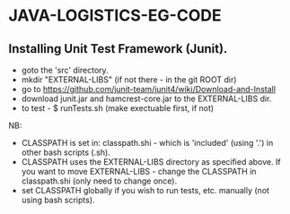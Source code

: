 # JAVA-LOGISTICS-EG-CODE

## Installing Unit Test Framework (Junit).
* goto the 'src' directory.
* mkdir "EXTERNAL-LIBS" (if not there - in the git ROOT dir)
* go to https://github.com/junit-team/junit4/wiki/Download-and-Install
* download junit.jar and hamcrest-core.jar to the EXTERNAL-LIBS dir.
* to test - $ runTests.sh (make exectuable first, if not)

NB:
* CLASSPATH is set in: classpath.shi - which is 'included' (using '.') in other bash scripts (.sh).
* CLASSPATH uses the EXTERNAL-LIBS directory as specified above. If you want to move EXTERNAL-LIBS - change the CLASSPATH in classpath.shi (only need to change once).
* set CLASSPATH globally if you wish to run tests, etc. manually (not using bash scripts).


